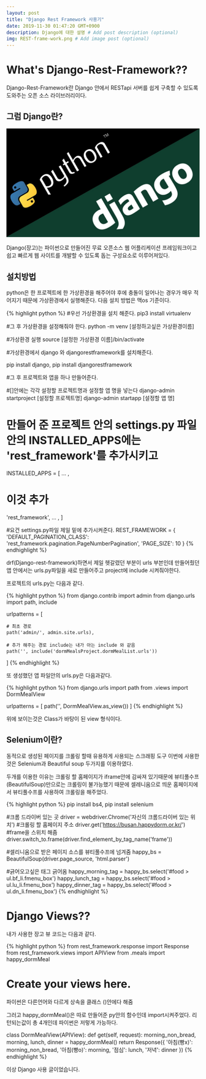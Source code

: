 ```yaml
---
layout: post
title: "Django Rest Framework 사용기"
date: 2019-11-30 01:47:20 GMT+0900
description: Django에 대한 설명 # Add post description (optional)
img: REST-frame-work.png # Add image post (optional)
---
```


# What's Django-Rest-Framework??

Django-Rest-Framework란 Django 안에서 RESTapi 서버를 쉽게 구축할 수 있도록 도와주는 오픈 소스 라이브러리이다.

## 그럼 Django란?

![Django](../assets/img/django.jpeg)

Django(장고)는 파이썬으로 만들어진 무료 오픈소스 웹 어플리케이션 프레임워크이고 쉽고 빠르게 웹 사이트를 개발할 수 있도록 돕는 구성요소로 이루어져있다.

## 설치방법

python은 한 프로젝트에 한 가상환경을 해주어야 후에 충돌이 일어나는 경우가 매우 적어지기 때문에 가상환경에서 실행해준다. 다음 설치 방법은 맥os 기준이다.

{% highlight python %} #우선 가상환경을 설치 해준다.
pip3 install virtualenv

#그 후 가상환경을 설정해줘야 한다.
python -m venv [설정하고싶은 가상환경이름]

#가상환경 실행
source [설정한 가상환경 이름]/bin/activate

#가상환경에서 django 와 djangorestframework를 설치해준다.

pip install django, pip install djangorestframework

#그 후 프로젝트와 앱을 하나 만들어준다.

#[]안에는 각각 설정할 프로젝트명과 설정할 앱 명을 넣는다
django-admin startproject [설정할 프로젝트명]
django-admin startapp [설정할 앱 명]

# 만들어 준 프로젝트 안의 settings.py 파일안의 INSTALLED_APPS에는 'rest_framework'를 추가시키고

INSTALLED_APPS = [
... ,
# 이것 추가
'rest_framework',
... ,
]

#요건 settings.py파일 제일 밑에 추가시켜준다.
REST_FRAMEWORK = {
'DEFAULT_PAGINATION_CLASS': 'rest_framework.pagination.PageNumberPagination',
'PAGE_SIZE': 10
}
{% endhighlight %}

drf(Django-rest-framework)하면서 제일 헷갈렸던 부분이 urls 부븐인데 만들어줬던 앱 안에서는 urls.py파일을 새로 만들어주고 project에 include 시켜줘야한다.

프로젝트의 urls.py는 다음과 같다.

{% highlight python %}
from django.contrib import admin
from django.urls import path, include

urlpatterns = [

    # 최초 경로
    path('admin/', admin.site.urls),

    # 추가 해주는 경로 include는 내가 아는 include 와 같음
    path('', include('dormMealsProject.dormMealList.urls'))

]
{% endhighlight %}

또 생성했던 앱 파일안의 urls.py은 다음과같다.

{% highlight python %}
from django.urls import path
from .views import DormMealView

urlpatterns = [
path('', DormMealView.as_view())
]
{% endhighlight %}

위에 보이는것은 Class가 바탕이 된 view 형식이다.

## Selenium이란?

동적으로 생성된 페이지를 크롤링 할때 유용하게 사용되는 스크래핑 도구 이번에 사용한것은 Selenium과 Beautiful soup 두가지를 이용하였다.

두개를 이용한 이유는 크롤링 할 홈페이지가 iframe안에 감싸져 있기때문에 뷰티풀수프(BeautifulSoup)만으로는 크롤링이 불가능했기 때문에 셀레니움으로 띄운 홈페이지에서 뷰티풀수프를 사용하여 크롤링을 해주었다.

{% highlight python %}
pip install bs4, pip install selenium

#크롬 드라이버 있는 곳
driver = webdriver.Chrome('자신의 크롬드라이버 있는 위치') #크롤링 할 홈페이지 주소
driver.get('https://busan.happydorm.or.kr/')
#frame을 스위치 해줌
driver.switch_to.frame(driver.find_element_by_tag_name('frame'))

#셀리니움으로 받은 페이지 소스를 뷰티풀수프에 넘겨줌
happy_bs = BeautifulSoup(driver.page_source, 'html.parser')

#긁어오고싶은 태그 긁어옴
happy_morning_tag = happy_bs.select('#food > ul.bf_li.fmenu_box')
happy_lunch_tag = happy_bs.select('#food > ul.lu_li.fmenu_box')
happy_dinner_tag = happy_bs.select('#food > ul.dn_li.fmenu_box')
{% endhighlight %}

# Django Views??

내가 사용한 장고 뷰 코드는 다음과 같다.

{% highlight python %}
from rest_framework.response import Response
from rest_framework.views import APIView
from .meals import happy_dormMeal

# Create your views here.

파이썬은 다른언어와 다르게 상속을 클래스 ()안에다 해줌

그러고 happy_dormMeal()은 따로 만들어준 py안의 함수인데 import시켜주었다.
리턴되는값이 총 4개인데 파이썬은 저렇게 가능하다.

class DormMealView(APIView):
def get(self, request):
morning_non_bread, morning, lunch, dinner = happy_dormMeal()
return Response({
'아침(빵x)': morning_non_bread,
'아침(빵o)': morning,
'점심': lunch,
'저녁': dinner
})
{% endhighlight %}

이상 Django 사용 글이었습니다.
